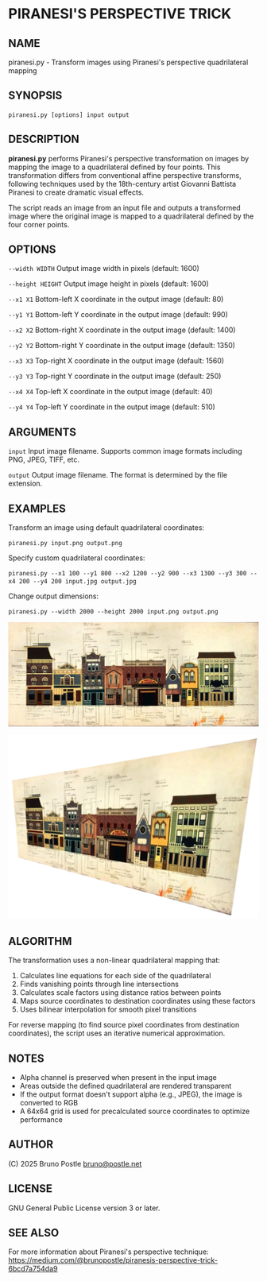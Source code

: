 # PIRANESI'S PERSPECTIVE TRICK

## NAME

piranesi.py - Transform images using Piranesi's perspective quadrilateral mapping

## SYNOPSIS

```
piranesi.py [options] input output
```

## DESCRIPTION

**piranesi.py** performs Piranesi's perspective transformation on images by mapping the image to a quadrilateral defined by four points. This transformation differs from conventional affine perspective transforms, following techniques used by the 18th-century artist Giovanni Battista Piranesi to create dramatic visual effects.

The script reads an image from an input file and outputs a transformed image where the original image is mapped to a quadrilateral defined by the four corner points.

## OPTIONS

`--width WIDTH`
  Output image width in pixels (default: 1600)

`--height HEIGHT`
  Output image height in pixels (default: 1600)

`--x1 X1`
  Bottom-left X coordinate in the output image (default: 80)

`--y1 Y1`
  Bottom-left Y coordinate in the output image  (default: 990)

`--x2 X2`
  Bottom-right X coordinate in the output image  (default: 1400)

`--y2 Y2`
  Bottom-right Y coordinate in the output image  (default: 1350)

`--x3 X3`
  Top-right X coordinate in the output image  (default: 1560)

`--y3 Y3`
  Top-right Y coordinate in the output image  (default: 250)

`--x4 X4`
  Top-left X coordinate in the output image  (default: 40)

`--y4 Y4`
  Top-left Y coordinate in the output image  (default: 510)

## ARGUMENTS

`input`
  Input image filename. Supports common image formats including PNG, JPEG, TIFF, etc.

`output`
  Output image filename. The format is determined by the file extension.

## EXAMPLES

Transform an image using default quadrilateral coordinates:
```
piranesi.py input.png output.png
```

Specify custom quadrilateral coordinates:
```
piranesi.py --x1 100 --y1 800 --x2 1200 --y2 900 --x3 1300 --y3 300 --x4 200 --y4 200 input.jpg output.jpg
```

Change output dimensions:
```
piranesi.py --width 2000 --height 2000 input.png output.png
```

![Input image](main-street.webp)

![Output image](main-street-piranesi.webp)

## ALGORITHM

The transformation uses a non-linear quadrilateral mapping that:

1. Calculates line equations for each side of the quadrilateral
2. Finds vanishing points through line intersections
3. Calculates scale factors using distance ratios between points
4. Maps source coordinates to destination coordinates using these factors
5. Uses bilinear interpolation for smooth pixel transitions

For reverse mapping (to find source pixel coordinates from destination coordinates), the script uses an iterative numerical approximation.

## NOTES

- Alpha channel is preserved when present in the input image
- Areas outside the defined quadrilateral are rendered transparent
- If the output format doesn't support alpha (e.g., JPEG), the image is converted to RGB
- A 64x64 grid is used for precalculated source coordinates to optimize performance

## AUTHOR

(C) 2025 Bruno Postle <bruno@postle.net>

## LICENSE

GNU General Public License version 3 or later.

## SEE ALSO

For more information about Piranesi's perspective technique:
https://medium.com/@brunopostle/piranesis-perspective-trick-6bcd7a754da9
